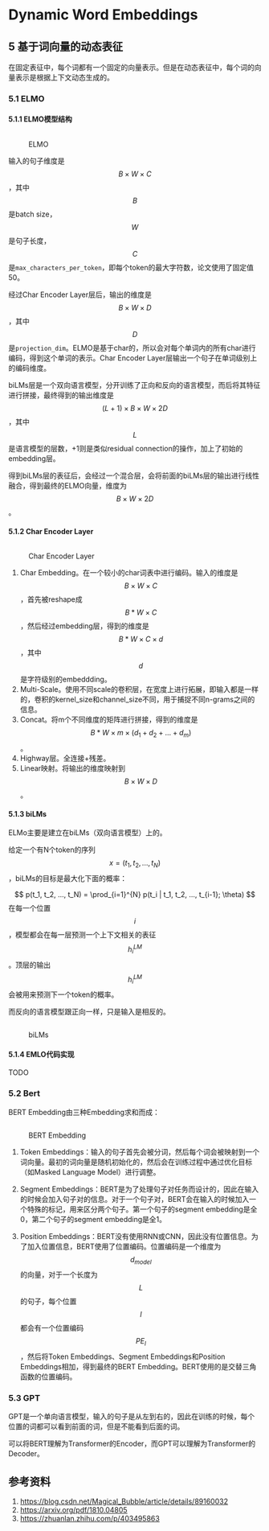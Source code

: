 # Dynamic Word Embeddings

## 5 基于词向量的动态表征

在固定表征中，每个词都有一个固定的向量表示。但是在动态表征中，每个词的向量表示是根据上下文动态生成的。

### 5.1 ELMO
#### 5.1.1 ELMO模型结构
<figure><img src="../../.gitbook/assets/ELMO-1.png" alt=""><figcaption><p>ELMO</p></figcaption></figure>

输入的句子维度是$$B \times W \times C$$，其中$$B$$是batch size，$$W$$是句子长度，$$C$$是`max_characters_per_token`，即每个token的最大字符数，论文使用了固定值50。

经过Char Encoder Layer层后，输出的维度是$$B \times W \times D$$，其中$$D$$是`projection_dim`。ELMO是基于char的，所以会对每个单词内的所有char进行编码，得到这个单词的表示。Char Encoder Layer层输出一个句子在单词级别上的编码维度。

biLMs层是一个双向语言模型，分开训练了正向和反向的语言模型，而后将其特征进行拼接，最终得到的输出维度是$$(L+1) \times B \times W \times 2D$$，其中$$L$$是语言模型的层数，+1则是类似residual connection的操作，加上了初始的embedding层。

得到biLMs层的表征后，会经过一个混合层，会将前面的biLMs层的输出进行线性融合，得到最终的ELMO向量，维度为$$B \times W \times 2D$$。

#### 5.1.2 Char Encoder Layer
<figure><img src="../../.gitbook/assets/ELMO-2.png" alt=""><figcaption><p>Char Encoder Layer</p></figcaption></figure>

1. Char Embedding。在一个较小的char词表中进行编码。输入的维度是$$B \times W \times C$$，首先被reshape成$$B*W \times C$$，然后经过embedding层，得到的维度是$$B*W \times C \times d$$，其中$$d$$是字符级别的embeddding。
2. Multi-Scale。使用不同scale的卷积层，在宽度上进行拓展，即输入都是一样的，卷积的kernel_size和channel_size不同，用于捕捉不同n-grams之间的信息。
3. Concat。将m个不同维度的矩阵进行拼接，得到的维度是$$B*W \times m \times (d_1 + d_{2} + ... + d_{m})$$。
4. Highway层。全连接+残差。
5. Linear映射。将输出的维度映射到$$B \times W \times D$$。

#### 5.1.3 biLMs
ELMo主要是建立在biLMs（双向语言模型）上的。

给定一个有N个token的序列$$x = (t_1, t_2, ..., t_N)$$，biLMs的目标是最大化下面的概率：

$$
p(t_1, t_2, ..., t_N) = \prod_{i=1}^{N} p(t_i | t_1, t_2, ..., t_{i-1}; \theta)
$$
在每一个位置$$i$$，模型都会在每一层预测一个上下文相关的表征$$h_i^{LM}$$。顶层的输出$$h_i^{LM}$$会被用来预测下一个token的概率。

而反向的语言模型跟正向一样，只是输入是相反的。

<figure><img src="../../.gitbook/assets/ELMO-3.png" alt=""><figcaption><p>biLMs</p></figcaption></figure>

#### 5.1.4 EMLO代码实现
TODO

### 5.2 Bert
BERT Embedding由三种Embedding求和而成：

<figure><img src="../../.gitbook/assets/BERT-1.png" alt=""><figcaption><p>BERT Embedding</p></figcaption></figure>

1. Token Embeddings：输入的句子首先会被分词，然后每个词会被映射到一个词向量。最初的词向量是随机初始化的，然后会在训练过程中通过优化目标（如Masked Language Model）进行调整。

2. Segment Embeddings：BERT是为了处理句子对任务而设计的，因此在输入的时候会加入句子对的信息。对于一个句子对，BERT会在输入的时候加入一个特殊的标记，用来区分两个句子。第一个句子的segment embedding是全0，第二个句子的segment embedding是全1。

3. Position Embeddings：BERT没有使用RNN或CNN，因此没有位置信息。为了加入位置信息，BERT使用了位置编码。位置编码是一个维度为$$d_{model}$$的向量，对于一个长度为$$L$$的句子，每个位置$$l$$都会有一个位置编码$$PE_l$$，然后将Token Embeddings、Segment Embeddings和Position Embeddings相加，得到最终的BERT Embedding。BERT使用的是交替三角函数的位置编码。


### 5.3 GPT
GPT是一个单向语言模型，输入的句子是从左到右的，因此在训练的时候，每个位置的词都可以看到前面的词，但是不能看到后面的词。

可以将BERT理解为Transformer的Encoder，而GPT可以理解为Transformer的Decoder。


## 参考资料
1. https://blog.csdn.net/Magical_Bubble/article/details/89160032
2. https://arxiv.org/pdf/1810.04805
3. https://zhuanlan.zhihu.com/p/403495863